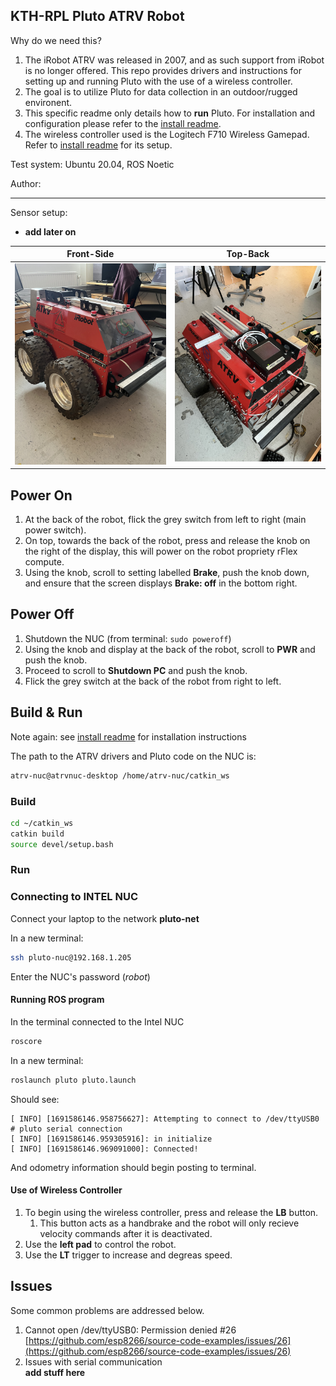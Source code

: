## KTH-RPL Pluto ATRV Robot

Why do we need this?

1. The iRobot ATRV was released in 2007, and as such support from iRobot is no longer offered. This repo provides drivers and instructions for setting up and running Pluto with the use of a wireless controller.
2. The goal is to utilize Pluto for data collection in an outdoor/rugged environent.
3. This specific readme only details how to **run** Pluto. For installation and configuration please refer to the [install readme](https://github.com/migsdigs/iRobotATRV/blob/main/assets/install/readme.md).
4. The wireless controller used is the Logitech F710 Wireless Gamepad. Refer to [install readme](https://github.com/migsdigs/iRobotATRV/blob/main/assets/install/readme.md) for its setup.

Test system: Ubuntu 20.04, ROS Noetic

Author:

---

Sensor setup:
* **add later on**

Front-Side    | Top-Back
------------- | -------------
![picture alt](https://github.com/migsdigs/iRobotATRV/blob/main/assets/img/front.jpg "Front")  | ![picture alt](https://github.com/migsdigs/iRobotATRV/blob/main/assets/img/back.jpg "Back")


## Power On
1. At the back of the robot, flick the grey switch from left to right (main power switch).
2. On top, towards the back of the robot, press and release the knob on the right of the display, this will power on the robot propriety rFlex compute.
3. Using the knob, scroll to setting labelled **Brake**, push the knob down, and ensure that the screen displays **Brake: off** in the bottom right.


## Power Off
1. Shutdown the NUC (from terminal: `sudo poweroff`)
2. Using the knob and display at the back of the robot, scroll to **PWR** and push the knob.
3. Proceed to scroll to **Shutdown PC** and push the knob.
4. Flick the grey switch at the back of the robot from right to left.

## Build & Run

Note again: see [install readme](https://github.com/migsdigs/iRobotATRV/blob/main/assets/install/readme.md) for installation instructions

The path to the ATRV drivers and Pluto code on the NUC is:

```bash
atrv-nuc@atrvnuc-desktop /home/atrv-nuc/catkin_ws
```

### Build
```bash
cd ~/catkin_ws
catkin build
source devel/setup.bash
```

### Run
### Connecting to INTEL NUC
Connect your laptop to the network **pluto-net** 

In a new terminal:
```bash
ssh pluto-nuc@192.168.1.205
```
Enter the NUC's password (*robot*)

#### Running ROS program
In the terminal connected to the Intel NUC
```bash
roscore
```

In a new terminal:
```bash
roslaunch pluto pluto.launch
```

Should see:
```
[ INFO] [1691586146.958756627]: Attempting to connect to /dev/ttyUSB0 # pluto serial connection
[ INFO] [1691586146.959305916]: in initialize
[ INFO] [1691586146.969091000]: Connected!
```
And odometry information should begin posting to terminal.

#### Use of Wireless Controller
1. To begin using the wireless controller, press and release the **LB** button.
    1. This button acts as a handbrake and the robot will only recieve velocity commands after it is deactivated.
2. Use the **left pad** to control the robot.
3. Use the **LT** trigger to increase and degreas speed.


## Issues

Some common problems are addressed below.

1. Cannot open /dev/ttyUSB0: Permission denied #26 <br> [https://github.com/esp8266/source-code-examples/issues/26](https://github.com/esp8266/source-code-examples/issues/26)
2. Issues with serial communication <br> 
**add stuff here**


